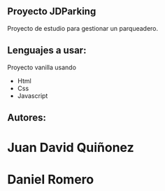 ## Proyecto JDParking
Proyecto de estudio para gestionar un parqueadero.

## Lenguajes a usar:
Proyecto vanilla usando
- Html
- Css
- Javascript

## Autores:
# Juan David Quiñonez
# Daniel Romero

